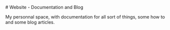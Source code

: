 # Website - Documentation and Blog

My personnal space, with documentation for all sort of things, some how to and some blog articles.
